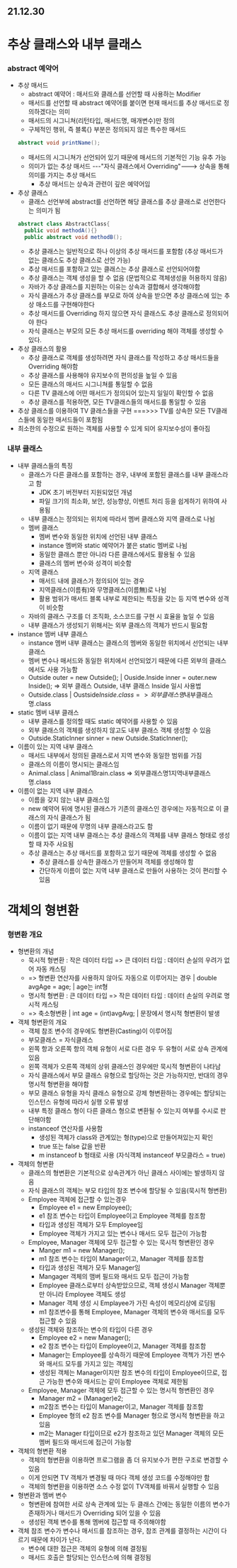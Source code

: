 ## 21.12.30

# 추상 클래스와 내부 클래스
### abstract 예약어
- 추상 매서드
  + abstract 예약어 : 매서드와 클래스를 선언할 때 사용하는 Modifier
  + 매서드를 선언할 때 abstract 예약어를 붙이면 현재 매서드를 추상 매서드로 정의하겠다는 의미
  + 매서드의 시그니쳐(리턴타입, 매서드명, 매개변수)만 정의
  + 구체적인 행위, 즉 블록{} 부분은 정의되지 않은 특수한 매서드
  ```java
  abstract void printName();
  ```
  + 매서드의 시그니쳐가 선언되어 있기 때문에 매서드의 기본적인 기능 유추 가능
  + 의미가 없는 추상 매서드 ---"자식 클래스에서 Overriding"---> 상속을 통해 의미를 가지는 추상 매서드
    + 추상 매서드는 상속과 관련이 깊은 예약어임
- 추상 클래스
  + 클래스 선언부에 abstract를 선언하면 해당 클래스를 추상 클래스로 선언한다는 의미가 됨
  ```java
  abstract class AbstractClass{
    public void methodA(){}
    public abstract void methodB();
  ```
  + 추상 클래스는 일반적으로 하나 이상의 추상 매서드를 포함함 (추상 매서드가 없는 클래스도 추상 클래스로 선언 가능)
  + 추상 매서드를 포함하고 있는 클래스는 추상 클래스로 선언되어야함
  + 추상 클래스는 객체 생성을 할 수 없음 (문법적으로 객체생성을 허용하지 않음)
  + 자바가 추상 클래스를 지원하는 이유는 상속과 결합해서 생각해야함
  + 자식 클래스가 추상 클래스를 부모로 하여 상속을 받으면 추상 클래스에 있는 추상 매소드를 구현해야한다
  + 추상 매서드를 Overriding 하지 않으면 자식 클래스도 추상 클래스로 정의되어야 한다
  + 자식 클래스는 부모의 모든 추상 매서드를 overriding 해야 객체를 생성할 수 있다.
- 추상 클래스의 활용
  + 추상 클래스로 객체를 생성하려면 자식 클래스를 작성하고 추상 매서드들을 Overriding 해야함
  + 추상 클래스를 사용해야 유지보수의 편의성을 높일 수 있음
  + 모든 클래스의 매서드 시그니쳐를 통일할 수 없음
  + 다른 TV 클래스에 어떤 매서드가 정의되어 있는지 일일이 확인할 수 없음
  + 추상 클래스를 적용하면, 모든 TV클래스들의 매서드를 통일할 수 있음
- 추상 클래스를 이용하여 TV 클래스들을 구현 ===>>> TV를 상속한 모든 TV클래스들에 동일한 매서드들이 포함됨
- 최소한의 수정으로 원하는 객체를 사용할 수 있게 되어 유지보수성이 좋아짐
### 내부 클래스
- 내부 클래스들의 특징
  + 클래스가 다른 클래스를 포함하는 경우, 내부에 포함된 클래스를 내부 클래스라고 함
    * JDK 초기 버전부터 지원되었던 개념
    * 파일 크기의 최소화, 보안, 성능향상, 이벤트 처리 등을 쉽게하기 위하여 사용됨
  + 내부 클래스는 정의되는 위치에 따라서 멤버 클래스와 지역 클래스로 나뉨
  + 멤버 클래스
    * 멤버 변수와 동일한 위치에 선언된 내부 클래스
    * instance 멤버와 static 예약어가 붙은 static 멤버로 나뉨
    * 동일한 클래스 뿐만 아니라 다른 클래스에서도 활용될 수 있음
    * 클래스의 멤버 변수와 성격이 비슷함   
  + 지역 클래스
    * 매서드 내에 클래스가 정의되어 있는 경우
    * 지역클래스(이름有)와 무명클래스(이름無)로 나뉨
    * 활용 범위가 매서드 블록 내부로 제한되는 특징을 갖는 등 지역 변수와 성격이 비슷함
  + 자바의 클래스 구조를 더 조직화, 소스코드를 구현 시 효율을 높일 수 있음
  + 내부 클래스가 생성되기 위해서는 외부 클래스의 객체가 반드시 필요함
- instance 멤버 내부 클래스
  + instance 멤버 내부 클래스는 클래스의 멤버와 동일한 위치에서 선언되는 내부 클래스
  + 멤버 변수나 매서드와 동일한 위치에서 선언되었기 때문에 다른 외부의 클래스에서도 사용 가능함
  + Outside outer = new Outside();  |  Ouside.Inside inner = outer.new Inside(); => 외부 클래스 Outside, 내부 클래스 Inside 일시 사용법
  + Outside.class | Oustside$Inside.class => 외부클래스명$내부클래스명.class
- static 멤버 내부 클래스
  + 내부 클래스를 정의할 때도 static 예약어를 사용할 수 있음
  + 외부 클래스의 객체를 생성하지 않고도 내부 클래스 객체 생성할 수 있음
  + Outside.StaticInner sinner = new Outside.StaticInner();
- 이름이 있는 지역 내부 클래스
  + 매서드 내부에서 정의된 클래스로서 지역 변수와 동일한 범위를 가짐
  + 클래스의 이름이 명시되는 클래스임
  + Animal.class  | Animal$1$Brain.class  =>  외부클래스명$1$지역내부클래스명.class
- 이름이 없는 지역 내부 클래스
  + 이름을 갖지 않는 내부 클래스임
  + new 예약어 뒤에 명시된 클래스가 기존의 클래스인 경우에는 자동적으로 이 클래스의 자식 클래스가 됨
  + 이름이 없기 때문에 무명의 내부 클래스라고도 함
  + 이름이 없는 지역 내부 클래스는 추상 클래스의 객체를 내부 클래스 형태로 생성할 때 자주 사요됨
  + 추상 클래스는 추상 매서드를 포함하고 있기 때문에 객체를 생성할 수 없음
    * 추상 클래스를 상속한 클래스가 만들어져 객체를 생성해야 함
    * 간단하게 이름이 없는 지역 내부 클래스로 만들어 사용하는 것이 편리할 수 있음
# 객체의 형변환
### 형변환 개요
- 형변환의 개념
  + 묵시적 형변환 : 작은 데이터 타입 => 큰 데이터 타입 : 데이터 손실의 우려가 없어 자동 캐스팅
  + => 형변환 연산자를 사용하지 않아도 자동으로 이루어지는 경우 | double avgAge = age; | age는 int형
  + 명시적 형변환 : 큰 데이터 타입 => 작은 데이터 타입 : 데이터 손실의 우려로 명시적 캐스팅
  + => 축소형변환 | int age = (int)avgAvg;  | 문장에서 명시적 형변환이 발생
- 객체 형변환의 개요
  + 객체 참조 변수의 경우에도 형변환(Casting)이 이루어짐
  + 부모클래스 = 자식클래스
  + 왼쪽 항과 오른쪽 항의 객체 유형이 서로 다른 경우 두 유형이 서로 상속 관계에 있음
  + 왼쪽 객체가 오른쪽 객체의 상위 클래스인 경우에만 묵시적 형변환이 나타남
  + 자식 클래스에서 부모 클래스 유형으로 할당하는 것은 가능하지만, 반대의 경우 명시적 형변환을 해야함
  + 부모 클래스 유형을 자식 클래스 유형으로 강제 형변환하는 경우에는 할당되는 인스턴스 유형에 따라서 실행 오류 발생
  + 내부 특정 클래스 형이 다른 클래스 형으로 변환될 수 있는지 여부를 수시로 판단해야함
  + instanceof 연산자를 사용함
    * 생성된 객체가 class와 관계있는 형(type)으로 만들어져있는지 확인
    * true 또는 false 값을 반환
    * m instanceof b 형태로 사용 (자식객체 instanceof 부모클라스 = true)
- 객체의 형변환
  + 클래스의 형변환은 기본적으로 상속관계가 아닌 클래스 사이에는 발생하지 않음
  + 자식 클래스의 객체는 부모 타입의 참조 변수에 할당될 수 있음(묵시적 형변환)
  + Employee 객체에 접근할 수 있는경우 
    * Employee e1 = new Employee();
    * e1 참조 변수는 타입이 Employee이고 Employee 객체를 참조함
    * 타입과 생성된 객체가 모두 Employee임
    * Employee 객체가 가지고 있는 변수나 매서드 모두 접근이 가능함
  + Employee, Manager 객체에 모두 접근할 수 있는 묵시적 형변환인 경우
    * Manger m1 = new Manager();
    * m1 참조 변수는 타입이 Manager이고, Manager 객체를 참조함
    * 타입과 생성된 객체가 모두 Manager임
    * Mangager 객체의 맴버 필드와 매서드 모두 접근이 가능함
    * Employee 클래스로부터 상속받았으므로, 객체 생성시 Manager 객체뿐만 아니라 Employee 객체도 생성
    * Manager 객체 생성 시 Emplayee가 가진 속성이 메모리상에 로딩됨
    * m1 참조변수를 통해 Employee, Manager 객체의 변수와 매서드를 모두 접근할 수 있음
  + 생성된 객체와 참조하는 변수의 타입이 다른 경우
    * Employee e2 = new Manager();
    * e2 참조 변수는 타입이 Employee이고, Manager 객체를 참조함
    * Manager는 Employee를 상속하기 때문에 Employee 객첵가 가진 변수와 매서드 모두를 가지고 있는 객체임
    * 생성된 객체는 Manager이지만 참조 변수의 타입이 Employee이므로, 접근 가능한 변수와 매서드는 같이 Employee 객체로 제한됨
  + Employee, Manager 객체에 모두 접근할 수 있는 명시적 형변환인 경우
    * Manager m2 = (Manager)e2;
    * m2참조 변수는 타입이 Manager이고, Manager 객체를 참조함
    * Employee 형의 e2 참조 변수를 Manager 형으로 명시적 형변환을 하고 있음
    * m2는 Manager 타입이므로 e2가 참조하고 있던 Manager 객체의 모든 멤버 필드와 매서드에 접근이 가능함
- 객체의 형변환 적용
  + 객체의 형변환을 이용하면 프로그램을 좀 더 유지보수가 편한 구조로 변경할 수 있음
  + 이게 안되면 TV 객체가 변경될 때 마다 객체 생성 코드를 수정해야만 함
  + 객체의 형변환을 이용하면 소스 수정 없이 TV객체를 바꿔서 실행할 수 있음
- 형변환과 멤버 변수
  + 형변환에 참여한 서로 상속 관계에 있는 두 클래스 간에는 동일한 이름의 변수가 존재하거나 매서드가 Overriding 되어 있을 수 있음
  + 생성된 객체 변수를 통해 멤버에 접근할 때 주의해야함
- 객체 참조 변수가 변수나 매서드를 참조하는 경우, 참조 관계를 결정하는 시간이 다르기 때문에 차이가 난다.
  + 변수에 대한 접근은 객체의 유형에 의해 결정됨
  + 매서드 호출은 할당되는 인스턴스에 의해 결정됨












